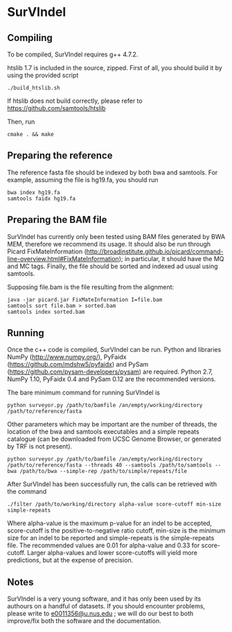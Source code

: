 # SurVIndel

## Compiling

To be compiled, SurVIndel requires g++ 4.7.2.

htslib 1.7 is included in the source, zipped. First of all, you should build it by using the provided script
```
./build_htslib.sh
```
If htslib does not build correctly, please refer to https://github.com/samtools/htslib

Then, run

```
cmake . && make
```

## Preparing the reference

The reference fasta file should be indexed by both bwa and samtools. For example, assuming the file is hg19.fa, you should run
```
bwa index hg19.fa
samtools faidx hg19.fa
```

## Preparing the BAM file

SurVIndel has currently only been tested using BAM files generated by BWA MEM, therefore we recommend its usage. 
It should also be run through Picard FixMateInformation (http://broadinstitute.github.io/picard/command-line-overview.html#FixMateInformation);
in particular, it should have the MQ and MC tags.
Finally, the file should be sorted and indexed ad usual using samtools.

Supposing file.bam is the file resulting from the alignment:
```
java -jar picard.jar FixMateInformation I=file.bam
samtools sort file.bam > sorted.bam
samtools index sorted.bam
```

## Running

Once the c++ code is compiled, SurVIndel can be run. Python and libraries NumPy (http://www.numpy.org/), PyFaidx (https://github.com/mdshw5/pyfaidx) and PySam (https://github.com/pysam-developers/pysam) are required. Python 2.7, NumPy 1.10, PyFaidx 0.4 and PySam 0.12 are the recommended versions.

The bare minimum command for running SurVIndel is 
```
python surveyor.py /path/to/bamfile /an/empty/working/directory /path/to/reference/fasta
```

Other parameters which may be important are the number of threads, the location of the bwa and samtools executables and a simple repeats catalogue 
(can be downloaded from UCSC Genome Browser, or generated by TRF is not present).
```
python surveyor.py /path/to/bamfile /an/empty/working/directory	/path/to/reference/fasta --threads 40 --samtools /path/to/samtools --bwa /path/to/bwa --simple-rep /path/to/simple/repeats/file
```

After SurVIndel has been successfully run, the calls can be retrieved with the command
```
./filter /path/to/working/directory alpha-value score-cutoff min-size simple-repeats
```

Where alpha-value is the maximum p-value for an indel to be accepted, score-cutoff is the positive-to-negative ratio cutoff, min-size is the minimum size for an indel to be reported and simple-repeats
is the simple-repeats file.
The recommended values are 0.01 for alpha-value and 0.33 for score-cutoff. Larger alpha-values and lower score-cutoffs will yield more predictions, but at the expense of precision. 

## Notes

SurVIndel is a very young software, and it has only been used by its authours on a handful of datasets. 
If you should encounter problems, please write to e0011356@u.nus.edu ; we will do our best to both improve/fix both the software and the documentation.

